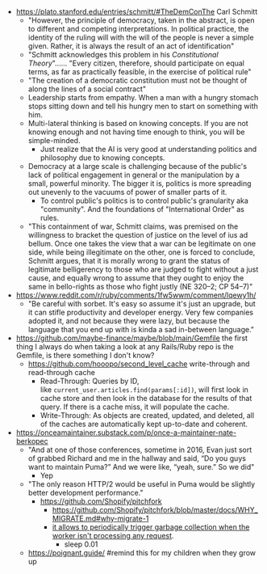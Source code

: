 - https://plato.stanford.edu/entries/schmitt/#TheDemConThe Carl Schmitt
	- "However, the principle of democracy, taken in the abstract, is open to different and competing interpretations. In political practice, the identity of the ruling will with the will of the people is never a simple given. Rather, it is always the result of an act of identification"
	- "Schmitt acknowledges this problem in his _Constitutional Theory_"...... "Every citizen, therefore, should participate on equal terms, as far as practically feasible, in the exercise of political rule"
	- "The creation of a democratic constitution must not be thought of along the lines of a social contract"
	- Leadership starts from empathy. When a man with a hungry stomach stops sitting down and tell his hungry men to start on something with him.
	- Multi-lateral thinking is based on knowing concepts. If you are not knowing enough and not having time enough to think, you will be simple-minded.
		- Just realize that the AI is very good at understanding politics and philosophy due to knowing concepts.
	- Democracy at a large scale is challenging because of the public's lack of political engagement in general or the manipulation by a small, powerful minority. The bigger it is, politics is more spreading out unevenly to the vacuums of power of smaller parts of it. 
		- To control public's politics is to control public's granularity aka "community". And the foundations of "International Order" as rules.
	- "This containment of war, Schmitt claims, was premised on the willingness to bracket the question of justice on the level of ius ad bellum. Once one takes the view that a war can be legitimate on one side, while being illegitimate on the other, one is forced to conclude, Schmitt argues, that it is morally wrong to grant the status of legitimate belligerency to those who are judged to fight without a just cause, and equally wrong to assume that they ought to enjoy the same in bello-rights as those who fight justly (NE 320–2; CP 54–7)"
- https://www.reddit.com/r/ruby/comments/1fw5wwm/comment/lqewy1h/
	- "Be careful with sorbet. It's easy so assume it's just an upgrade, but it can stifle productivity and developer energy. Very few companies adopted it, and not because they were lazy, but because the language that you end up with is kinda a sad in-between language."
- https://github.com/maybe-finance/maybe/blob/main/Gemfile the first thing I always do when taking a look at any Rails/Ruby repo is the Gemfile, is there something I don't know?
	- https://github.com/hooopo/second_level_cache write-through and read-through cache
		- Read-Through: Queries by ID, like `current_user.articles.find(params[:id])`, will first look in cache store and then look in the database for the results of that query. If there is a cache miss, it will populate the cache.
		- Write-Through: As objects are created, updated, and deleted, all of the caches are automatically kept up-to-date and coherent.
- https://onceamaintainer.substack.com/p/once-a-maintainer-nate-berkopec
	- "And at one of those conferences, sometime in 2016, Evan just sort of grabbed Richard and me in the hallway and said, “Do you guys want to maintain Puma?” And we were like, “yeah, sure.” So we did"
		- Yep
	- "The only reason HTTP/2 would be useful in Puma would be slightly better development performance."
		- https://github.com/Shopify/pitchfork
			- https://github.com/Shopify/pitchfork/blob/master/docs/WHY_MIGRATE.md#why-migrate-1
			- [it allows to periodically trigger garbage collection when the worker isn't processing any request](https://shopify.engineering/adventures-in-garbage-collection).
				- sleep 0.01
	- https://poignant.guide/ #remind this for my children when they grow up